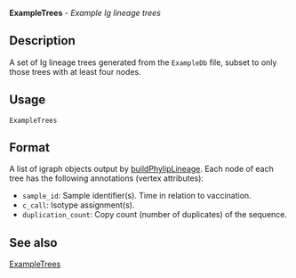 **ExampleTrees** - *Example Ig lineage trees*

Description
--------------------

A set of Ig lineage trees generated from the `ExampleDb` file, subset to
only those trees with at least four nodes.


Usage
--------------------
```
ExampleTrees
```




Format
-------------------
A list of igraph objects output by [buildPhylipLineage](buildPhylipLineage.md).
Each node of each tree has the following annotations (vertex attributes):

+ `sample_id`:          Sample identifier(s). Time in relation to vaccination.
+ `c_call`:             Isotype assignment(s). 
+ `duplication_count`:  Copy count (number of duplicates) of the sequence.




See also
-------------------

[ExampleTrees](ExampleTrees.md)






